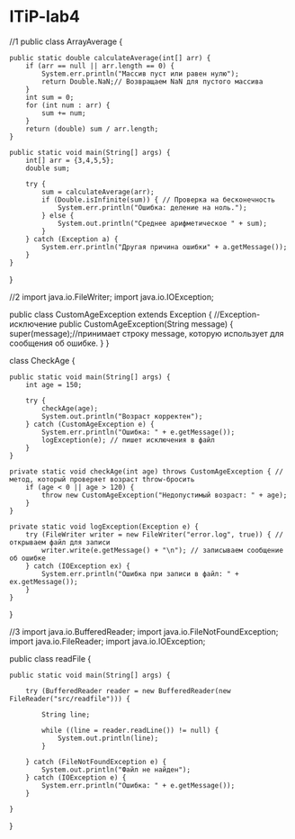 # ITiP-lab4
//1
public class ArrayAverage {

    public static double calculateAverage(int[] arr) {
        if (arr == null || arr.length == 0) {
            System.err.println("Массив пуст или равен нулю");
            return Double.NaN;// Возвращаем NaN для пустого массива
        }
        int sum = 0;
        for (int num : arr) {
            sum += num;
        }
        return (double) sum / arr.length;
    }

    public static void main(String[] args) {
        int[] arr = {3,4,5,5};
        double sum;

        try {
            sum = calculateAverage(arr);
            if (Double.isInfinite(sum)) { // Проверка на бесконечность
                System.err.println("Ошибка: деление на ноль.");
            } else {
                System.out.println("Среднее арифметическое " + sum);
            }
        } catch (Exception a) {
            System.err.println("Другая причина ошибки" + a.getMessage());
        }
    }
}

//2
import java.io.FileWriter;
import java.io.IOException;

public class CustomAgeException extends Exception { //Exception-исключение
    public CustomAgeException(String message) {
        super(message);//принимает строку message, которую использует для сообщения об ошибке.
    }
}

class CheckAge {

    public static void main(String[] args) {
        int age = 150;

        try {
            checkAge(age);
            System.out.println("Возраст корректен");
        } catch (CustomAgeException e) {
            System.err.println("Ошибка: " + e.getMessage());
            logException(e); // пишет исключения в файл
        }
    }

    private static void checkAge(int age) throws CustomAgeException { //метод, который проверяет возраст throw-бросить
        if (age < 0 || age > 120) {
            throw new CustomAgeException("Недопустимый возраст: " + age);
        }
    }

    private static void logException(Exception e) {
        try (FileWriter writer = new FileWriter("error.log", true)) { // открываем файл для записи
            writer.write(e.getMessage() + "\n"); // записываем сообщение об ошибке
        } catch (IOException ex) {
            System.err.println("Ошибка при записи в файл: " + ex.getMessage());
        }
    }
}

//3
import java.io.BufferedReader;
import java.io.FileNotFoundException;
import java.io.FileReader;
import java.io.IOException;

public class readFile {

    public static void main(String[] args) {

        try (BufferedReader reader = new BufferedReader(new FileReader("src/readfile"))) {

            String line;

            while ((line = reader.readLine()) != null) {
                System.out.println(line);
            }

        } catch (FileNotFoundException e) {
            System.out.println("Файл не найден");
        } catch (IOException e) {
            System.err.println("Ошибка: " + e.getMessage());
        }

    }

}
